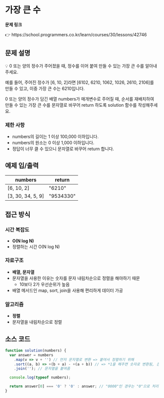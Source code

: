 # 가장 큰 수

**문제 링크**

<aside>
👉 https://school.programmers.co.kr/learn/courses/30/lessons/42746

</aside>

## 문제 설명

<aside>
💡 0 또는 양의 정수가 주어졌을 때, 정수를 이어 붙여 만들 수 있는 가장 큰 수를 알아내 주세요.

예를 들어, 주어진 정수가 [6, 10, 2]라면 [6102, 6210, 1062, 1026, 2610, 2106]를 만들 수 있고, 이중 가장 큰 수는 6210입니다.

0 또는 양의 정수가 담긴 배열 numbers가 매개변수로 주어질 때, 순서를 재배치하여 만들 수 있는 가장 큰 수를 문자열로 바꾸어 return 하도록 solution 함수를 작성해주세요.

</aside>

### 제한 사항

- numbers의 길이는 1 이상 100,000 이하입니다.
- numbers의 원소는 0 이상 1,000 이하입니다.
- 정답이 너무 클 수 있으니 문자열로 바꾸어 return 합니다.

## 예제 입/출력

| numbers           | return    |
| ----------------- | --------- |
| [6, 10, 2]        | "6210"    |
| [3, 30, 34, 5, 9] | "9534330" |

## 접근 방식

### 시간 복잡도

- **O(N log N)**
- 정렬하는 시간 O(N log N)

### 자료구조

- **배열, 문자열**
- 문자열을 사용한 이유는 숫자를 문자 내림차순으로 정렬을 해야하기 때문
  - 10보다 2가 우선순위가 높음
- 배열 메서드인 map, sort, join을 사용해 편리하게 데이터 가공

### 알고리즘

- **정렬**
- 문자열을 내림차순으로 정렬

## 소스 코드

```jsx
function solution(numbers) {
  var answer = numbers
    .map(v => v + '') // 먼저 문자열로 변환 => 붙여서 정렬하기 위해
    .sort((a, b) => +(b + a) - +(a + b)) // => *1을 해주면 숫자로 변환됨, 큰 수를 앞으로 보냄
    .join(''); // 문자열을 붙여줌

  console.log(typeof numbers);

  return answer[0] === '0' ? '0' : answer; // "0000"인 경우는 "0"으로 처리하고 결과를 리턴
}
```
